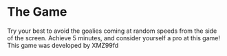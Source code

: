 # The Game 
Try your best to avoid the goalies coming at random speeds from the side of the screen. Achieve 5 minutes, and consider yourself a pro at this game! 
This game was developed by XMZ99fd